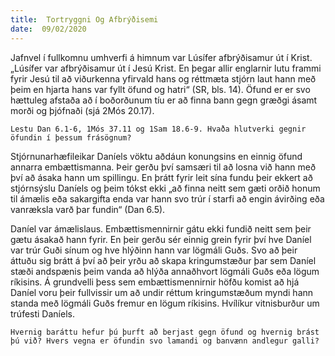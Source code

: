 ```yaml
---
title:  Tortryggni Og Afbrýðisemi
date:  09/02/2020
---
```


Jafnvel í fullkomnu umhverfi á himnum var Lúsífer afbrýðisamur út í Krist. „Lúsífer var afbrýðisamur út í Jesú Krist. En þegar allir englarnir lutu frammi fyrir Jesú til að viðurkenna yfirvald hans og réttmæta stjórn laut hann með þeim en hjarta hans var fyllt öfund og hatri“ (SR, bls. 14). Öfund er er svo hættuleg afstaða að í boðorðunum tíu er að finna bann gegn græðgi ásamt morði og þjófnaði (sjá 2Mós 20.17).

`Lestu Dan 6.1-6, 1Mós 37.11 og 1Sam 18.6-9. Hvaða hlutverki gegnir öfundin í þessum frásögnum?`

Stjórnunarhæfileikar Daníels vöktu aðdáun konungsins en einnig öfund annarra embættismanna. Þeir gerðu því samsæri til að losna við hann með því að ásaka hann um spillingu. En þrátt fyrir leit sína fundu þeir ekkert að stjórnsýslu Daníels og þeim tókst ekki „að finna neitt sem gæti orðið honum til ámælis eða sakargifta enda var hann svo trúr í starfi að engin ávirðing eða vanræksla varð þar fundin“ (Dan 6.5).

Daníel var ámælislaus. Embættismennirnir gátu ekki fundið neitt sem þeir gætu ásakað hann fyrir. En þeir gerðu sér einnig grein fyrir því hve Daníel var trúr Guði sínum og hve hlýðinn hann var lögmáli Guðs. Svo að þeir áttuðu sig brátt á því að þeir yrðu að skapa kringumstæður þar sem Daníel stæði andspænis þeim vanda að hlýða annaðhvort lögmáli Guðs eða lögum ríkisins. Á grundvelli þess sem embættismennirnir höfðu komist að hjá Daníel voru þeir fullvissir um að undir réttum kringumstæðum myndi hann standa með lögmáli Guðs fremur en lögum ríkisins. Hvílíkur vitnisburður um trúfesti Daníels.

`Hvernig baráttu hefur þú þurft að berjast gegn öfund og hvernig brást þú við? Hvers vegna er öfundin svo lamandi og banvænn andlegur galli?`